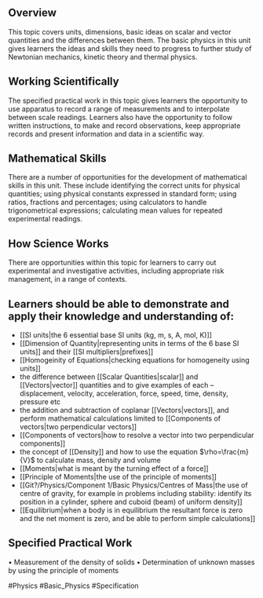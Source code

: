 ## Overview
This topic covers units, dimensions, basic ideas on scalar and vector quantities and the differences between them. The basic physics in this unit gives learners the ideas and skills they need to progress to further study of Newtonian mechanics, kinetic theory and thermal physics.
## Working Scientifically
The specified practical work in this topic gives learners the opportunity to use apparatus to record a range of measurements and to interpolate between scale readings. Learners also have the opportunity to follow written instructions, to make and record observations, keep appropriate records and present information and data in a scientific way.
## Mathematical Skills
There are a number of opportunities for the development of mathematical skills in this unit. These include identifying the correct units for physical quantities; using physical constants expressed in standard form; using ratios, fractions and percentages; using calculators to handle trigonometrical expressions; calculating mean values for repeated experimental readings.
## How Science Works
There are opportunities within this topic for learners to carry out experimental and investigative activities, including appropriate risk management, in a range of contexts.
## Learners should be able to demonstrate and apply their knowledge and understanding of:
- [[SI units|the 6 essential base SI units (kg, m, s, A, mol, K)]]
- [[Dimension of Quantity|representing units in terms of the 6 base SI units]] and their [[SI multipliers|prefixes]]
- [[Homogeinity of Equations|checking equations for homogeneity using units]]
- the difference between [[Scalar Quantities|scalar]] and [[Vectors|vector]] quantities and to give examples of each – displacement, velocity, acceleration, force, speed, time, density, pressure etc
- the addition and subtraction of coplanar [[Vectors|vectors]], and perform mathematical calculations limited to [[Components of vectors|two perpendicular vectors]]
- [[Components of vectors|how to resolve a vector into two perpendicular components]]
- the concept of [[Density]] and how to use the equation $\rho=\frac{m}{V}$ to calculate mass, density and volume
- [[Moments|what is meant by the turning effect of a force]]
- [[Principle of Moments|the use of the principle of moments]]
- [[Git?/Physics/Component 1/Basic Physics/Centres of Mass|the use of centre of gravity, for example in problems including stability: identify its position in a cylinder, sphere and cuboid (beam) of uniform density]]
- [[Equilibrium|when a body is in equilibrium the resultant force is zero and the net moment is zero, and be able to perform simple calculations]]
## Specified Practical Work
• Measurement of the density of solids
• Determination of unknown  masses by using the principle of moments

#Physics #Basic_Physics #Specification